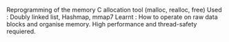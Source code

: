 Reprogramming of the memory C allocation tool (malloc, realloc, free)
Used : Doubly linked list, Hashmap, mmap7
Learnt : How to operate on raw data blocks and organise memory.
High performance and thread-safety requiered.
